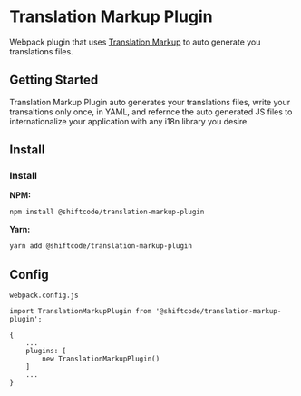 # Translation Markup Plugin

Webpack plugin that uses [Translation Markup](https://translationmarkup.com/) to auto generate you translations files.

## Getting Started

Translation Markup Plugin auto generates your translations files, write your transaltions only once, in YAML, and refernce the auto generated JS files to internationalize your application with any i18n library you desire.

## Install

### Install

**NPM:**

```sh
npm install @shiftcode/translation-markup-plugin
```

**Yarn:**

```sh
yarn add @shiftcode/translation-markup-plugin
```

## Config

`webpack.config.js`

```
import TranslationMarkupPlugin from '@shiftcode/translation-markup-plugin';

{
	...
	plugins: [
		new TranslationMarkupPlugin()
	]
	...
}
```

